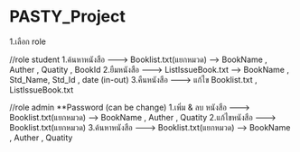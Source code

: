 # PASTY_Project

1.เลือก role

//role student
1.ค้นหาหนังสือ ---> Booklist.txt(แยกหมวด)  --> BookName , Auther , Quatity , BookId
2.ยืมหนังสือ ---> ListIssueBook.txt --> BookName , Std_Name, Std_Id , date (in-out)
3.คืนหนังสือ ---> แก้ไข Booklist.txt , ListIssueBook.txt


//role admin
**Password (can be change)
1.เพิ่ม & ลบ หนังสือ ---> Booklist.txt(แยกหมวด)  --> BookName , Auther , Quatity
2.แก้ไขหนังสือ ---> Booklist.txt(แยกหมวด)
3.ค้นหาหนังสือ ---> Booklist.txt(แยกหมวด)  --> BookName , Auther , Quatity


